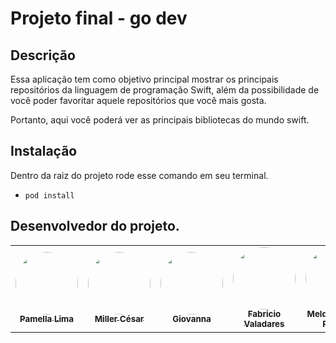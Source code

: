 # Projeto final - go dev 

## Descrição

Essa aplicação tem como objetivo principal mostrar os principais repositórios da linguagem de programação Swift, além da possibilidade de  você poder favoritar aquele repositórios que você mais gosta. 

Portanto, aqui você poderá ver as principais bibliotecas do mundo swift.

## Instalação

Dentro da raiz do projeto rode esse comando em seu terminal. 

- `pod install`

## Desenvolvedor do projeto.

<table>
  <tr>
    <td align="center">
      <a href="https://www.linkedin.com/in/pamella-lima-91a4ab1b4/">
        <img style="border-radius: 50%;" src="https://avatars.githubusercontent.com/u/45980325?v=4" width="100px;" alt=""/><br />
        <sub><b>Pamella Lima</b></sub>
      </a>
    </td>
    <td align="center">
      <a href="https://www.linkedin.com/in/millercesaroliveira/">
        <img style="border-radius: 50%;" src="https://avatars.githubusercontent.com/u/20051554?v=4" width="100px;" alt=""/><br />
        <sub><b>Miller César</b></sub>
      </a>
    </td>
        <td align="center">
      <a href="https://linkedin.com/in/giovannamoeller">
        <img style="border-radius: 50%;" src="https://avatars.githubusercontent.com/u/47362960?v=4" width="100px;" alt=""/><br />
        <sub><b>Giovanna</b></sub>
      </a>
    </td>
        <td align="center">
      <a href="https://www.linkedin.com/in/fabricio-valadares">
        <img style="border-radius: 50%;" src="https://avatars.githubusercontent.com/u/63164587?v=4" width="100px;" alt=""/><br />
        <sub><b>Fabricio Valadares</b></sub>
      </a>
    </td>
        <td align="center">
      <a href="https://www.linkedin.com/in/melquias-ribeiro-a10639182/">
        <img style="border-radius: 50%;" src="https://avatars.githubusercontent.com/u/54459438?v=4" width="100px;" alt=""/><br />
        <sub><b>Melquias Rosa Ribeiro</b></sub>
      </a>
    </td>
    </td>
        <td align="center">
      <a href="https://www.linkedin.com/in/felipebrigagaoalmeida/">
        <img style="border-radius: 50%;" src="https://avatars.githubusercontent.com/u/30760595?v=4" width="100px;" alt=""/><br />
        <sub><b>Felipe Brigagão</b></sub>
      </a>
    </td>
  </tr>
</table>
